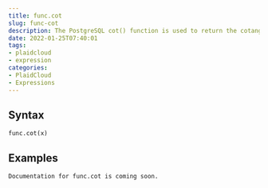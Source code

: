```yaml
---
title: func.cot
slug: func-cot
description: The PostgreSQL cot() function is used to return the cotangent of a given argument
date: 2022-01-25T07:40:01
tags:
- plaidcloud
- expression
categories:
- PlaidCloud
- Expressions
---
```



## Syntax



```
func.cot(x)
```


## Examples



```
Documentation for func.cot is coming soon.
```
